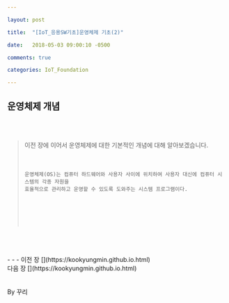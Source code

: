 ```yaml
---

layout: post

title:  "[IoT_응용SW기초]운영체제 기초(2)"

date:   2018-05-03 09:00:10 -0500

comments: true

categories: IoT_Foundation

---
```


## 운영체제 개념

<br>
<br>

>이전 장에 이어서 운영체제에 대한 기본적인 개념에 대해 알아보겠습니다.
><br>
><br>
><br>
>
>```
>운영체제(OS)는 컴퓨터 하드웨어와 사용자 사이에 위치하여 사용자 대신에 컴퓨터 시스템의 각종 자원을
>효율적으로 관리하고 운영할 수 있도록 도와주는 시스템 프로그램이다.
>```
>
><br>
><br>
><br>
>
>```
>


<br>
<br>
<br>
- - -
이전 장 [](https://kookyungmin.github.io.html)
<br>
다음 장 [](https://kookyungmin.github.io.html)
<br>
<br>
<br>
By 꾸리
